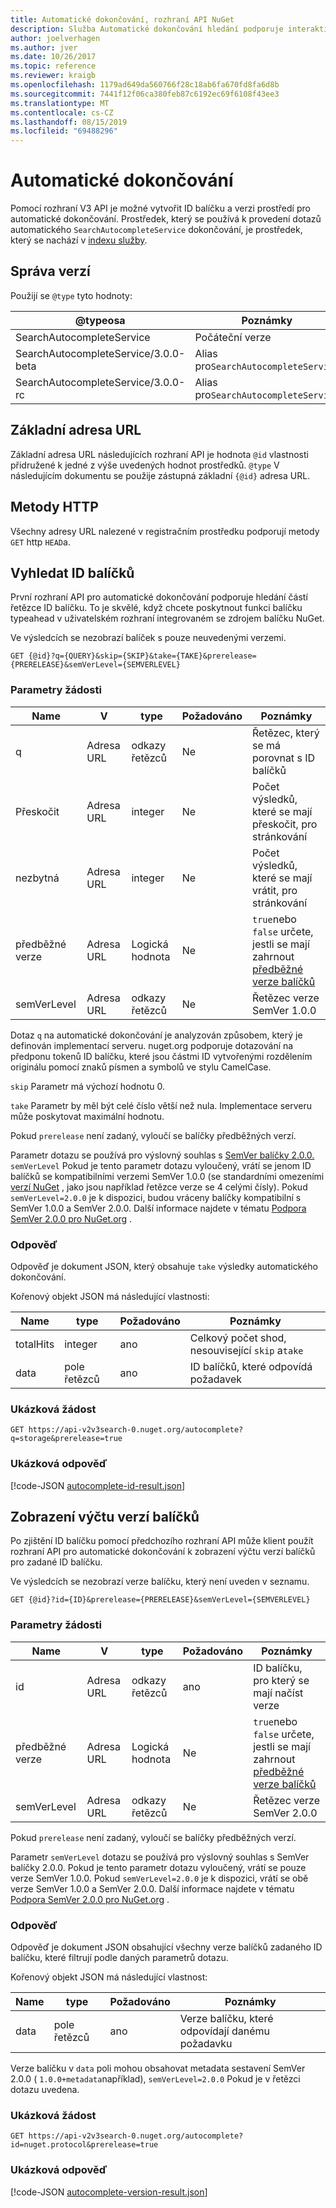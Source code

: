 ```yaml
---
title: Automatické dokončování, rozhraní API NuGet
description: Služba Automatické dokončování hledání podporuje interaktivní zjišťování ID a verzí balíčků.
author: joelverhagen
ms.author: jver
ms.date: 10/26/2017
ms.topic: reference
ms.reviewer: kraigb
ms.openlocfilehash: 1179ad649da560766f28c18ab6fa670fd8fa6d8b
ms.sourcegitcommit: 7441f12f06ca380feb87c6192ec69f6108f43ee3
ms.translationtype: MT
ms.contentlocale: cs-CZ
ms.lasthandoff: 08/15/2019
ms.locfileid: "69488296"
---
```

# <a name="autocomplete"></a>Automatické dokončování

Pomocí rozhraní V3 API je možné vytvořit ID balíčku a verzi prostředí pro automatické dokončování. Prostředek, který se používá k provedení dotazů automatického `SearchAutocompleteService` dokončování, je prostředek, který se nachází v [indexu služby](service-index.md).

## <a name="versioning"></a>Správa verzí

Použijí se `@type` tyto hodnoty:

@typeosa                          | Poznámky
------------------------------------ | -----
SearchAutocompleteService            | Počáteční verze
SearchAutocompleteService/3.0.0-beta | Alias pro`SearchAutocompleteService`
SearchAutocompleteService/3.0.0-rc   | Alias pro`SearchAutocompleteService`

## <a name="base-url"></a>Základní adresa URL

Základní adresa URL následujících rozhraní API je hodnota `@id` vlastnosti přidružené k jedné z výše uvedených hodnot prostředků. `@type` V následujícím dokumentu se použije zástupná základní `{@id}` adresa URL.

## <a name="http-methods"></a>Metody HTTP

Všechny adresy URL nalezené v registračním prostředku podporují metody `GET` http `HEAD`a.

## <a name="search-for-package-ids"></a>Vyhledat ID balíčků

První rozhraní API pro automatické dokončování podporuje hledání částí řetězce ID balíčku. To je skvělé, když chcete poskytnout funkci balíčku typeahead v uživatelském rozhraní integrovaném se zdrojem balíčku NuGet.

Ve výsledcích se nezobrazí balíček s pouze neuvedenými verzemi.

    GET {@id}?q={QUERY}&skip={SKIP}&take={TAKE}&prerelease={PRERELEASE}&semVerLevel={SEMVERLEVEL}

### <a name="request-parameters"></a>Parametry žádosti

Name        | V     | type    | Požadováno | Poznámky
----------- | ------ | ------- | -------- | -----
q           | Adresa URL    | odkazy řetězců  | Ne       | Řetězec, který se má porovnat s ID balíčků
Přeskočit        | Adresa URL    | integer | Ne       | Počet výsledků, které se mají přeskočit, pro stránkování
nezbytná        | Adresa URL    | integer | Ne       | Počet výsledků, které se mají vrátit, pro stránkování
předběžné verze  | Adresa URL    | Logická hodnota | Ne       | `true`nebo `false` určete, jestli se mají zahrnout [předběžné verze balíčků](../create-packages/prerelease-packages.md)
semVerLevel | Adresa URL    | odkazy řetězců  | Ne       | Řetězec verze SemVer 1.0.0 

Dotaz `q` na automatické dokončování je analyzován způsobem, který je definován implementací serveru. nuget.org podporuje dotazování na předponu tokenů ID balíčku, které jsou částmi ID vytvořenými rozdělením originálu pomocí znaků písmen a symbolů ve stylu CamelCase.

`skip` Parametr má výchozí hodnotu 0.

`take` Parametr by měl být celé číslo větší než nula. Implementace serveru může poskytovat maximální hodnotu.

Pokud `prerelease` není zadaný, vyloučí se balíčky předběžných verzí.

Parametr dotazu se používá pro výslovný souhlas s [SemVer balíčky 2.0.0.](https://github.com/NuGet/Home/wiki/SemVer2-support-for-nuget.org-%28server-side%29#identifying-semver-v200-packages) `semVerLevel`
Pokud je tento parametr dotazu vyloučený, vrátí se jenom ID balíčků se kompatibilními verzemi SemVer 1.0.0 (se standardními omezeními [verzí NuGet](../concepts/package-versioning.md) , jako jsou například řetězce verze se 4 celými čísly).
Pokud `semVerLevel=2.0.0` je k dispozici, budou vráceny balíčky kompatibilní s SemVer 1.0.0 a SemVer 2.0.0. Další informace najdete v tématu [Podpora SemVer 2.0.0 pro NuGet.org](https://github.com/NuGet/Home/wiki/SemVer2-support-for-nuget.org-%28server-side%29) .

### <a name="response"></a>Odpověď

Odpověď je dokument JSON, který obsahuje `take` výsledky automatického dokončování.

Kořenový objekt JSON má následující vlastnosti:

Name      | type             | Požadováno | Poznámky
--------- | ---------------- | -------- | -----
totalHits | integer          | ano      | Celkový počet shod, nesouvisející `skip` a`take`
data      | pole řetězců | ano      | ID balíčků, které odpovídá požadavek

### <a name="sample-request"></a>Ukázková žádost

    GET https://api-v2v3search-0.nuget.org/autocomplete?q=storage&prerelease=true

### <a name="sample-response"></a>Ukázková odpověď

[!code-JSON [autocomplete-id-result.json](./_data/autocomplete-id-result.json)]

## <a name="enumerate-package-versions"></a>Zobrazení výčtu verzí balíčků

Po zjištění ID balíčku pomocí předchozího rozhraní API může klient použít rozhraní API pro automatické dokončování k zobrazení výčtu verzí balíčků pro zadané ID balíčku.

Ve výsledcích se nezobrazí verze balíčku, který není uveden v seznamu.

    GET {@id}?id={ID}&prerelease={PRERELEASE}&semVerLevel={SEMVERLEVEL}

### <a name="request-parameters"></a>Parametry žádosti

Name        | V     | type    | Požadováno | Poznámky
----------- | ------ | ------- | -------- | -----
id          | Adresa URL    | odkazy řetězců  | ano      | ID balíčku, pro který se mají načíst verze
předběžné verze  | Adresa URL    | Logická hodnota | Ne       | `true`nebo `false` určete, jestli se mají zahrnout [předběžné verze balíčků](../create-packages/prerelease-packages.md)
semVerLevel | Adresa URL    | odkazy řetězců  | Ne       | Řetězec verze SemVer 2.0.0 

Pokud `prerelease` není zadaný, vyloučí se balíčky předběžných verzí.

Parametr `semVerLevel` dotazu se používá pro výslovný souhlas s SemVer balíčky 2.0.0. Pokud je tento parametr dotazu vyloučený, vrátí se pouze verze SemVer 1.0.0. Pokud `semVerLevel=2.0.0` je k dispozici, vrátí se obě verze SemVer 1.0.0 a SemVer 2.0.0. Další informace najdete v tématu [Podpora SemVer 2.0.0 pro NuGet.org](https://github.com/NuGet/Home/wiki/SemVer2-support-for-nuget.org-%28server-side%29) .

### <a name="response"></a>Odpověď

Odpověď je dokument JSON obsahující všechny verze balíčků zadaného ID balíčku, které filtrují podle daných parametrů dotazu.

Kořenový objekt JSON má následující vlastnost:

Name      | type             | Požadováno | Poznámky
--------- | ---------------- | -------- | -----
data      | pole řetězců | ano      | Verze balíčku, které odpovídají danému požadavku

Verze balíčku v `data` poli mohou obsahovat metadata sestavení SemVer 2.0.0 ( `1.0.0+metadata`například), `semVerLevel=2.0.0` Pokud je v řetězci dotazu uvedena.

### <a name="sample-request"></a>Ukázková žádost

    GET https://api-v2v3search-0.nuget.org/autocomplete?id=nuget.protocol&prerelease=true

### <a name="sample-response"></a>Ukázková odpověď

[!code-JSON [autocomplete-version-result.json](./_data/autocomplete-version-result.json)]
